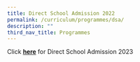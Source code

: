 ```yaml
---
title: Direct School Admission 2022
permalink: /curriculum/programmes/dsa/
description: ""
third_nav_title: Programmes
---
```

Click [**here**](https://sites.google.com/hihs.edu.sg/hihs-dsa/) for Direct School Admission 2023


<!---<br>
<br>
<br>
<div class="content\_img">
<a href="https://sites.google.com/hihs.edu.sg/hihs-dsa"/>
<img src=/images/Curriculum/Direct%20school%20admission%202022.png>
	     <div class="overlay">
        <div class="Press here for Direct School Admission 2023"></div>
</div>
	</div>--->